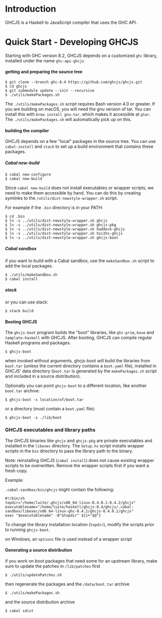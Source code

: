 
Introduction
============

GHCJS is a Haskell to JavaScript compiler that uses the GHC API.

Quick Start - Developing GHCJS
==============================

Starting with GHC version 8.2, GHCJS depends on a customized `ghc` library,
installed under the name `ghc-api-ghcjs`

#### getting and preparing the source tree

```
$ git clone --branch ghc-8.4 https://github.com/ghcjs/ghcjs.git
$ cd ghcjs
$ git submodule update --init --recursive
$ ./utils/makePackages.sh
```

The `./utils/makePackages.sh` script requires Bash version 4.0 or greater. If you are building on macOS, you will need the gnu version of tar. You can install this with `brew install gnu-tar`, which makes it accessible at `gtar`. The `./utils/makePackages.sh` will automatically pick up on this.

#### building the compiler

GHCJS depends on a few "local" packages in the source tree. You can use
`cabal-install` and `stack` to set up a build environment that contains
these packages.

##### Cabal new-build

```
$ cabal new-configure
$ cabal new-build
```

Since `cabal new-build` does not install executables or wrapper scripts,
we need to make them accessible by hand. You can do this by creating symlinks
to the `/utils/dist-newstyle-wrapper.sh` script.

For example if the `.bin` directory is in your PATH:

```
$ cd .bin
$ ln -s ../utils/dist-newstyle-wrapper.sh ghcjs
$ ln -s ../utils/dist-newstyle-wrapper.sh ghcjs-pkg
$ ln -s ../utils/dist-newstyle-wrapper.sh haddock-ghcjs
$ ln -s ../utils/dist-newstyle-wrapper.sh hsc2hs-ghcjs
$ ln -s ../utils/dist-newstyle-wrapper.sh ghcjs-boot
```

##### Cabal sandbox

if you want to build with a Cabal sandbox, use the `makeSandbox.sh` script
to add the local packages.

```
$ ./utils/makeSandbox.sh
$ cabal install
```

##### stack

or you can use stack:

```
$ stack build
```

#### Booting GHCJS

The `ghcjs-boot` program builds the "boot" libraries, like `ghc-prim`, `base` and `template-haskell` with GHCJS. After booting, GHCJS can compile regular
Haskell programs and packages.

```
$ ghcjs-boot
```

when invoked without arguments, ghcjs-boot will build the libraries from
`boot.tar` (unless the current directory contains a `boot.yaml` file), installed in GHCJS' data directory (`boot.tar` is generated
by the `makePackages.sh` script and included in a source distribution).

Optionally you can point `ghcjs-boot` to a different location, like another
`boot.tar` archive:

```
$ ghcjs-boot -s location/of/boot.tar
```

or a directory (must contain a `boot.yaml` file):

```
$ ghcjs-boot -s ./lib/boot
```

### GHCJS executables and library paths

The GHCJS binaries like `ghcjs` and `ghcjs-pkg` are private executables
and installed in the `libexec` directory. The `Setup.hs` script installs
wrapper scripts in the `bin` directory to pass the library path to the binary.

Note: reinstalling GHCJS (`cabal install`) does not cause existing wrapper
scripts to be overwritten. Remove the wrapper scripts first if you want
a fresh copy.

Example:

`.cabal-sandbox/bin/ghcjs` might contain the following:

```
#!/bin/sh
topdir="/home/luite/.ghcjs/x86_64-linux-8.4.0.1-8.4.2/ghcjs"
executablename="/home/luite/haskell/ghcjs-8.4/ghcjs/.cabal-sandbox/libexec/x86_64-linux-ghc-8.4.2/ghcjs-8.4.0.1/ghcjs"
exec "$executablename" -B"$topdir" ${1+"$@"}
```

To change the library installation location (`topdir`), modify the scripts
prior to running `ghcjs-boot`.

on Windows, an `options` file is used instead of a wrapper script

#### Generating a source distribution

if you work on boot packages that need some for an upstream library,
make sure to update the patches in `/lib/patches` first

```
$ ./utils/updatePatches.sh
```

then regenerate the packages and the `/data/boot.tar` archive

```
$ ./utils/makePackages.sh
```

and the source distribution archive

```
$ cabal sdist
```
